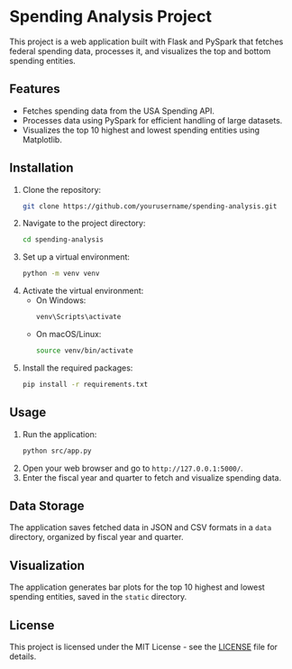 # Spending Analysis Project

This project is a web application built with Flask and PySpark that fetches federal spending data, processes it, and visualizes the top and bottom spending entities.

## Features

- Fetches spending data from the USA Spending API.
- Processes data using PySpark for efficient handling of large datasets.
- Visualizes the top 10 highest and lowest spending entities using Matplotlib.

## Installation

1. Clone the repository:
   ```bash
   git clone https://github.com/yourusername/spending-analysis.git
   ```
2. Navigate to the project directory:
   ```bash
   cd spending-analysis
   ```
3. Set up a virtual environment:
   ```bash
   python -m venv venv
   ```
4. Activate the virtual environment:
   - On Windows:
     ```bash
     venv\Scripts\activate
     ```
   - On macOS/Linux:
     ```bash
     source venv/bin/activate
     ```
5. Install the required packages:
   ```bash
   pip install -r requirements.txt
   ```

## Usage

1. Run the application:
   ```bash
   python src/app.py
   ```
2. Open your web browser and go to `http://127.0.0.1:5000/`.
3. Enter the fiscal year and quarter to fetch and visualize spending data.

## Data Storage

The application saves fetched data in JSON and CSV formats in a `data` directory, organized by fiscal year and quarter.

## Visualization

The application generates bar plots for the top 10 highest and lowest spending entities, saved in the `static` directory.

## License

This project is licensed under the MIT License - see the [LICENSE](LICENSE) file for details.
